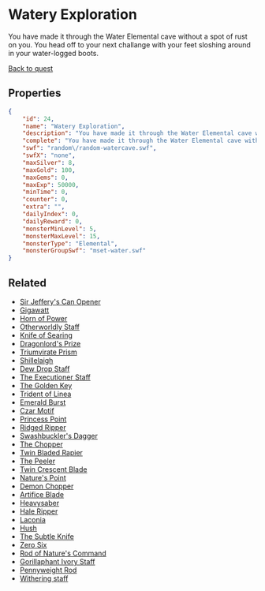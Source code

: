 # Watery Exploration

You have made it through the Water Elemental cave without a spot of rust on you. You head off to your next challange with your feet sloshing around in your water-logged boots.

[Back to quest](../quests.md)

## Properties

```json
{
    "id": 24,
    "name": "Watery Exploration",
    "description": "You have made it through the Water Elemental cave without a spot of rust on you. You head off to your next challange with your feet sloshing around in your water-logged boots.",
    "complete": "You have made it through the Water Elemental cave without a spot of rust on you. You head off to your next challange with your feet sloshing around in your water-logged boots.",
    "swf": "random\/random-watercave.swf",
    "swfX": "none",
    "maxSilver": 8,
    "maxGold": 100,
    "maxGems": 0,
    "maxExp": 50000,
    "minTime": 0,
    "counter": 0,
    "extra": "",
    "dailyIndex": 0,
    "dailyReward": 0,
    "monsterMinLevel": 5,
    "monsterMaxLevel": 15,
    "monsterType": "Elemental",
    "monsterGroupSwf": "mset-water.swf"
}
```

## Related

- [Sir Jeffery's Can Opener](../items/179-sir-jeffery-s-can-opener.md)
- [Gigawatt](../items/182-gigawatt.md)
- [Horn of Power](../items/205-horn-of-power.md)
- [Otherworldly Staff](../items/211-otherworldly-staff.md)
- [Knife of Searing](../items/234-knife-of-searing.md)
- [Dragonlord's Prize](../items/246-dragonlord-s-prize.md)
- [Triumvirate Prism](../items/277-triumvirate-prism.md)
- [Shillelaigh](../items/278-shillelaigh.md)
- [Dew Drop Staff](../items/284-dew-drop-staff.md)
- [The Executioner Staff](../items/289-the-executioner-staff.md)
- [The Golden Key](../items/294-the-golden-key.md)
- [Trident of Linea](../items/295-trident-of-linea.md)
- [Emerald Burst](../items/297-emerald-burst.md)
- [Czar Motif](../items/300-czar-motif.md)
- [Princess Point](../items/304-princess-point.md)
- [Ridged Ripper](../items/308-ridged-ripper.md)
- [Swashbuckler's Dagger](../items/315-swashbuckler-s-dagger.md)
- [The Chopper](../items/344-the-chopper.md)
- [Twin Bladed Rapier](../items/345-twin-bladed-rapier.md)
- [The Peeler](../items/346-the-peeler.md)
- [Twin Crescent Blade](../items/347-twin-crescent-blade.md)
- [Nature's Point](../items/357-nature-s-point.md)
- [Demon Chopper](../items/364-demon-chopper.md)
- [Artifice Blade](../items/373-artifice-blade.md)
- [Heavysaber](../items/374-heavysaber.md)
- [Hale Ripper](../items/375-hale-ripper.md)
- [Laconia](../items/376-laconia.md)
- [Hush](../items/377-hush.md)
- [The Subtle Knife](../items/378-the-subtle-knife.md)
- [Zero Six](../items/379-zero-six.md)
- [Rod of Nature's Command](../items/381-rod-of-nature-s-command.md)
- [Gorillaphant Ivory Staff](../items/382-gorillaphant-ivory-staff.md)
- [Pennyweight Rod](../items/383-pennyweight-rod.md)
- [Withering staff](../items/384-withering-staff.md)

